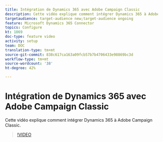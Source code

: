 ```yaml
---
title: Intégration de Dynamics 365 avec Adobe Campaign Classic
description: Cette vidéo explique comment intégrer Dynamics 365 à Adobe Campaign Classic.
targetaudience: target-audience new;target-audience ongoing
feature: Microsoft Dynamics 365 Connector
topics: Configure
kt: 1869
doc-type: feature video
activity: setup
team: DOC
translation-type: tm+mt
source-git-commit: 838c617ca163a09fcb57b7b4706433e98869bc3d
workflow-type: tm+mt
source-wordcount: '38'
ht-degree: 42%

---
```



# Intégration de Dynamics 365 avec Adobe Campaign Classic

Cette vidéo explique comment intégrer Dynamics 365 à Adobe Campaign Classic.

>[!VIDEO](https://video.tv.adobe.com/v/23837?quality=12)
